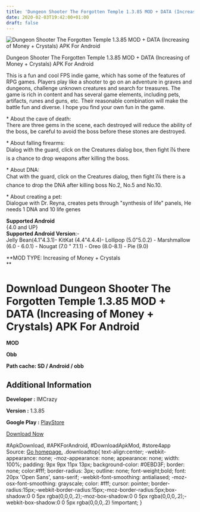 ```yaml
---
title: 'Dungeon Shooter The Forgotten Temple 1.3.85 MOD + DATA (Increasing of Money + Crystals) APK For Android'
date: 2020-02-03T19:42:00+01:00
draft: false
---
```


![Dungeon Shooter The Forgotten Temple 1.3.85 MOD + DATA (Increasing of Money + Crystals) APK For Android](https://i1.wp.com/apkhome.net/wp-content/uploads/2020/02/Dungeon-Shooter-The-Forgotten-Temple-1.3.85-MOD-DATA-Increasing-of-Money-Crystals.png "Dungeon Shooter The Forgotten Temple 1.3.85 MOD + DATA (Increasing of Money + Crystals) APK For Android")

  

Dungeon Shooter The Forgotten Temple 1.3.85 MOD + DATA (Increasing of Money + Crystals) APK For Android

This is a fun and cool FPS indie game, which has some of the features of RPG games. Players play like a shooter to go on an adventure in graves and dungeons, challenge unknown creatures and search for treasures. The game is rich in content and has several game elements, including pets, artifacts, runes and guns, etc. Their reasonable combination will make the battle fun and diverse. I hope you find your own fun in the game.

\* About the cave of death:  
There are three gems in the scene, each destroyed will reduce the ability of the boss, be careful to avoid the boss before these stones are destroyed.

\* About falling firearms:  
Dialog with the guard, click on the Creatures dialog box, then fight ï¼ there is a chance to drop weapons after killing the boss.

\* About DNA:  
Chat with the guard, click on the Creatures dialog, then fight ï¼ there is a chance to drop the DNA after killing boss No.2, No.5 and No.10.

\* About creating a pet:  
Dialogue with Dr. Reyna, creates pets through "synthesis of life" panels, He needs 1 DNA and 10 life genes

**Supported Android**  
{4.0 and UP}  
**Supported Android Version**:-  
Jelly Bean(4.1"4.3.1)- KitKat (4.4"4.4.4)- Lollipop (5.0"5.0.2) - Marshmallow (6.0 - 6.0.1) - Nougat (7.0 " 7.1.1) - Oreo (8.0-8.1) - Pie (9.0)

**MOD TYPE: Increasing of Money + Crystals  
**

Download Dungeon Shooter The Forgotten Temple 1.3.85 MOD + DATA (Increasing of Money + Crystals) APK For Android
================================================================================================================

**MOD**

**Obb**

**Path cache: SD / Android / obb**

Additional Information
----------------------

**Developer :** IMCrazy

**Version :** 1.3.85

**Google Play :** [PlayStore](https://play.google.com/store/apps/details?id=com.imcrazy.ds2)

  

[Download Now](https://store4app.co/post/dungeon-shooter-the-forgotten-temple-1-3-85-mod-data-increasing-of-money-crystals-apk-for-android_1580755201)

  
#ApkDownload, #APKForAndroid, #DownloadApkMod, #store4app  
Source: [Go homepage.](https://store4app.co/post/dungeon-shooter-the-forgotten-temple-1-3-85-mod-data-increasing-of-money-crystals-apk-for-android_1580755201) .downloadtop{ text-align:center; -webkit-appearance: none; -moz-appearance: none; appearance: none; width: 100%; padding: 9px 9px 11px 13px; background-color: #0EBD3F; border: none; color:#fff; border-radius: 3px; outline: none; font-weight;bold; font: 20px 'Open Sans', sans-serif; -webkit-font-smoothing: antialiased; -moz-osx-font-smoothing: grayscale; color: #fff; cursor: pointer; border-radius:15px;-webkit-border-radius:15px;-moz-border-radius:5px;box-shadow:0 0 5px rgba(0,0,0,.2);-moz-box-shadow:0 0 5px rgba(0,0,0,.2);-webkit-box-shadow:0 0 5px rgba(0,0,0,.2) !important; }